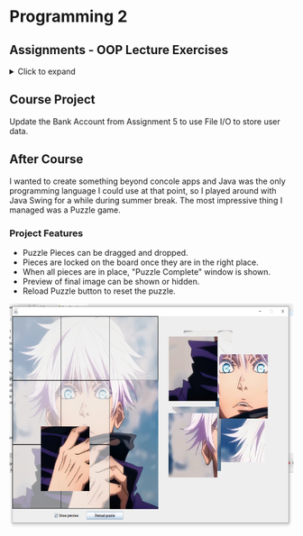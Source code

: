 # Programming 2

## Assignments - OOP Lecture Exercises

<details>

<summary>Click to expand</summary>

### Assignment 1
Create a rectangle class with the following:
- The member data should be the length and height of the rectangle.
- Methods to:
    - Allow the user to enter class attributes
    - A method to display the values of the rectangle attributes.
    - A method for calculating the perimeter.
    - A method for calculating the area.
    - A default constructor to initialize the attributes to zero values.

### Assignment 2

I. Create a class called time that has:
- separate int member data for hours, minutes, and seconds.
- One constructor should initialize this data to 0,
- Another constructor initialize it to fixed values.
- Accessor & mutators methods for the attributes.
- A method to display time in 11:59:59 format.
- A method to add two objects of type time passed as arguments.
- In the main() should create two initialized time objects and one that isn't initialized. Then it should add the two initialized values together, leaving the result in the third time variable. Finally, it should display the value of this third variable.


II. Create an employee class.
- The member data should comprise an int for storing the employee number and a float for storing the employee's salary.
- Methods to allow the user to enter this data and display it.
- Apply constructors overloading.
- Accessor & mutators methods for the attributes.


III. Create a date class.
- Its member data should consist of three ints: month, day, and year.
- Two member functions: getDate(), which allows the user to enter a date in 12/31/02 format, and show Date(), which displays the date.
- Apply constructors overloading.
- Accessor & mutators methods for the attributes.

### Assignment 3

I. Design a Shopping Cart program. In this task you will complete a class that implements a shopping cart as an array of items. The Item class models an item one would purchase. An item has a name, price, and quantity (the quantity purchased). The file ShoppingCart.java implements the shopping cart as an array of Item objects. Complete the ShoppingCart class by doing the following:
- Declare an instance variable cart to be an array of Items and instantiate cart in the constructor to be an array holding capacity Items.
- There should be addToCart method. This method should add the item to the cart and update
the totalPrice instance variable (note this variable takes into account the quantity).


II. Design a library program. In this task you will complete a class that
implements a Library as an array of Books. The Book class that models a book one would find the library. A book has a title, price, year, and Author. The Library.java implements the library as an array of Books objects. Complete the Library class by doing the following:
- Declare an instance variable library to be an array of Books and instantiate library in the constructor to be an array holding capacity Items.
- There should be addBook method. This method should add the book to the library.

### Assignment 4

1. Imagine a publishing company that markets both printed book and soft versions of its works. Create a class publication that stores the title (a string) and price (type float) of a publication. From this class derive two classes: book, which adds a page count (type int), and soundBook, which adds a playing time in minutes (type float). Each of these three classes should have a readData() method to get its data from the user at the keyboard, and a printData() method to display its data.
2. Write a main() program to test the hardBook and soundBook classes by creating instances of them, asking the user to fill in data with readData(), and then displaying the data with printData().

### Assignment 5

- The Account class is defined to model a bank account. An account class has:
    - Add a field name of the String type to store the name of the customer.
    - Other attributes include account number, balance, annual interest rate, and date created,
    - A no-arg constructor that creates a default account.
    - A constructor that constructs an account with the specified name, id, and balance.
    - Add a data field named transactions whose type is ArrayList that stores the transaction for the accounts. Each transaction include.
        - The date of this transaction.
        - The type of the transaction, such as 'W' for withdrawal, 'D' for deposit.
        - The amount of the transaction.
        - The new balance after this transaction.
        - Construct a Transaction with the specified date, type, balance, and description.
    - Methods to deposit and withdraw funds that adds the transaction to the arrayList.
- Create two subclasses for checking and saving accounts.
    - A checking account has an overdraft limit, but a savings account cannot be overdrawn.


1. Draw the UML diagram for the classes and then implement them.
2. Write a test program that creates objects of Account, Savings Account, and CheckingAccount and invokes their toString() methods.
3. Creates an Account with annual interest rate 1.5%, balance 1000, id 1122, and name Sarah .
4. Deposit $30, $40, and $50 to the account and withdraw $5, $4, and $2 from the account.
5. Print an account summary that shows account holder name, interest rate, balance, and all transactions.

### Assignment 6

- Design a Triangle class that extends the abstract GeometricObject class. Draw the UML diagram for the classes Triangle and GeometricObject and then implement the Triangle class.
- Write a test program that prompts the user to enter three sides of the triangle, a color, and a Boolean value to indicate whether the triangle is filled.
    - The program should create a Triangle object with these sides and set the color and filled properties using the input.
    - The program should display the area, perimeter, color, and true or false to indicate whether it is filled or not.
    - Make the class comparable on the basis of the area.

### Assignment 7

I. Write a program that prompts the user to read two integers and displays their sum. Your program should prompt the user to read the number again if the input is incorrect. (using InputMismatchException)


II. Write a program that meets the following requirements:
- Creates an array with 100 randomly chosen integers.
- Prompts the user to enter the index of the array, then displays the corresponding element value. If the specified index is out of bounds, display the message Out of Bounds. (using ArrayIndexOutOfBoundsException)


III. Modify the Triangle class, in Assignment 6, with three sides. In a triangle, the sum of any two sides is greater than the other side. The Triangle class must adhere to this rule.
- Create the IllegalTriangleException class, and modify the constructor of the Triangle class to throw an Illegal Triangle Exception object if a triangle is created with sides that violate the rule:


``` java
/** Construct a triangle with the specified sides */
public Triangle(double sidel, double side2, double side3) throws IllegalTriangleException {
    // Implement it
}
```

### Assignment 8

I. (Create a binary data file) Write a program to create a file named Assignment_8.dat if it does not exist.
- Append new data to it if it already exists.
- Write 100 integers created randomly into the file using binary I/O.


II. Write a program that stores, retrieves, adds, and updates Phone numbers.

</details>

## Course Project

Update the Bank Account from Assignment 5 to use File I/O to store user data.


## After Course

I wanted to create something beyond concole apps and Java was the only programming language I could use at that point, so I played around with Java Swing for a while during summer break.
The most impressive thing I managed was a Puzzle game. <!-- ba3den rabena hadani w ro7t at3alem python ta2riban-->


### Project Features

- Puzzle Pieces can be dragged and dropped.
- Pieces are locked on the board once they are in the right place.
- When all pieces are in place, "Puzzle Complete" window is shown.
- Preview of final image can be shown or hidden.
- Reload Puzzle button to reset the puzzle.

<img src="After Course/ss.png" height=400px></img>

